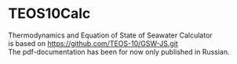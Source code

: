 # TEOS10Calc
Thermodynamics and Equation of State of Seawater Calculator  
is based on https://github.com/TEOS-10/GSW-JS.git  
The pdf-documentation has been for now only published in Russian.
